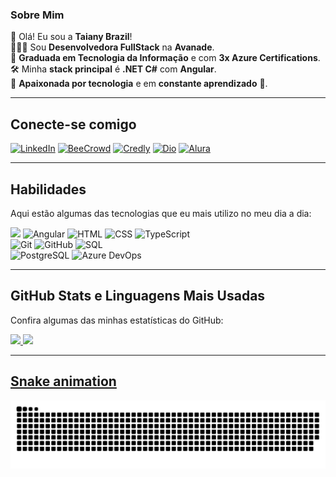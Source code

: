 ### Sobre Mim
👋 Olá! Eu sou a **Taiany Brazil**!  
👩🏻‍💻 Sou **Desenvolvedora FullStack** na **Avanade**.  
🧠 **Graduada em Tecnologia da Informação** e com **3x Azure Certifications**.  
🛠️ Minha **stack principal** é **.NET C#** com **Angular**.  
🧡 **Apaixonada por tecnologia** e em **constante aprendizado** 🌱.

---

## Conecte-se comigo
[![LinkedIn](https://img.shields.io/badge/LinkedIn-1a1b26?style=for-the-badge&logo=linkedin&logoColor=bf91f2)](https://www.linkedin.com/in/taianybrazil/) 
[![BeeCrowd](https://img.shields.io/badge/BeeCrowd-1a1b26?style=for-the-badge&logo=bee&logoColor=ffdb58)](https://www.beecrowd.com.br/judge/pt/profile/595932)
[![Credly](https://img.shields.io/badge/Credly-1a1b26?style=for-the-badge&logo=credly&logoColor=fdbf2e)](https://www.credly.com/users/taiany-alves-brazil-venancio)
[![Dio](https://img.shields.io/badge/Dio-1a1b26?style=for-the-badge&logo=dio&logoColor=01b6e3)](https://www.dio.me/users/braziltaiany)
[![Alura](https://img.shields.io/badge/Alura-1a1b26?style=for-the-badge&logo=alura&logoColor=44b3c2)](https://cursos.alura.com.br/user/braziltaiany)


---

## Habilidades
Aqui estão algumas das tecnologias que eu mais utilizo no meu dia a dia:

![](https://img.shields.io/badge/C%23-1a1b26?style=for-the-badge&logo=csharp&logoColor=bf91f2)
![Angular](https://img.shields.io/badge/angular-1a1b26?style=for-the-badge&logo=angular&logoColor=bf91f2)
![HTML](https://img.shields.io/badge/HTML-1a1b26?style=for-the-badge&logo=html5&logoColor=bf91f2)
![CSS](https://img.shields.io/badge/CSS-1a1b26?style=for-the-badge&logo=css3&logoColor=bf91f2)
![TypeScript](https://img.shields.io/badge/TypeScript-1a1b26?style=for-the-badge&logo=typeScript&logoColor=bf91f2)  
![Git](https://img.shields.io/badge/Git-1a1b26?style=for-the-badge&logo=git&logoColor=bf91f2)
![GitHub](https://img.shields.io/badge/GitHub-1a1b26?style=for-the-badge&logo=github&logoColor=bf91f2)
![SQL](https://img.shields.io/badge/Microsoft%20SQL%20Server-1a1b26?style=for-the-badge&logo=microsoft%20sql%20server&logoColor=bf91f2)  
![PostgreSQL](https://img.shields.io/badge/PostgreSQL-1a1b26?style=for-the-badge&logo=PostgreSQL&logoColor=bf91f2)
![Azure DevOps](https://img.shields.io/badge/Azure%20DevOps-1a1b26?style=for-the-badge&logo=azuredevops&logoColor=bf91f2)

---

## GitHub Stats e Linguagens Mais Usadas
Confira algumas das minhas estatísticas do GitHub:

<div>
  <a href="https://github.com/braziltaiany">
  <img height="180em" src="https://github-readme-stats.vercel.app/api?username=braziltaiany&show_icons=true&theme=tokyonight&hide=issues&include_all_commits=true&count_private=true"/>
  <img height="180em" src="https://github-readme-stats.vercel.app/api/top-langs/?username=braziltaiany&layout=compact&langs_count=7&theme=tokyonight"/>
</div>  

---

## Snake animation
![Snake animation](https://github.com/braziltaiany/braziltaiany/blob/output/github-contribution-grid-snake.svg)
